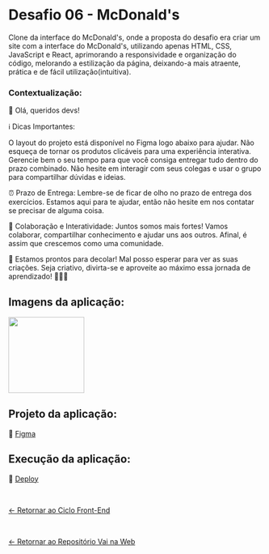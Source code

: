 # Desafio 06 - McDonald's
 
Clone da interface do McDonald's, onde a proposta do desafio era criar um site com a interface do McDonald's, utilizando apenas HTML, CSS, JavaScript e React, aprimorando a responsividade e organização do código, melorando a estilização da página, deixando-a mais atraente, prática e de fácil utilização(intuitiva).

### Contextualização:

👋 Olá, queridos devs!

ℹ Dicas Importantes:

O layout do projeto está disponível no Figma logo abaixo para ajudar.
Não esqueça de tornar os produtos clicáveis para uma experiência interativa.
Gerencie bem o seu tempo para que você consiga entregar tudo dentro do prazo combinado.
Não hesite em interagir com seus colegas e usar o grupo para compartilhar dúvidas e ideias.

⏰ Prazo de Entrega:
Lembre-se de ficar de olho no prazo de entrega dos exercícios. Estamos aqui para te ajudar, então não hesite em nos contatar se precisar de alguma coisa.

🤝 Colaboração e Interatividade:
Juntos somos mais fortes! Vamos colaborar, compartilhar conhecimento e ajudar uns aos outros. Afinal, é assim que crescemos como uma comunidade.

🚀 Estamos prontos para decolar! Mal posso esperar para ver as suas criações. Seja criativo, divirta-se e aproveite ao máximo essa jornada de aprendizado! 🍔🍟🍦

## Imagens da aplicação:

<div align="left">
 <img src="https://i.imgur.com/z6CcYz8.png" height="150" />
</div>

## Projeto da aplicação:

📌 [Figma](https://www.figma.com/design/JRYdr0RqOO7Dvw1xVSzaEh/Untitled?m=auto&fuid=1095694482153874605)

## Execução da aplicação:

📌 [Deploy](https://vai-na-web-mc-donalds.vercel.app/)

 <br>
 
[<- Retornar ao Ciclo Front-End](https://github.com/GilvanPOliveira/VaiNaWeb/tree/main/CicloFrontEnd)

  <br>
  
[<- Retornar ao Repositório Vai na Web](https://github.com/GilvanPOliveira/VaiNaWeb)

